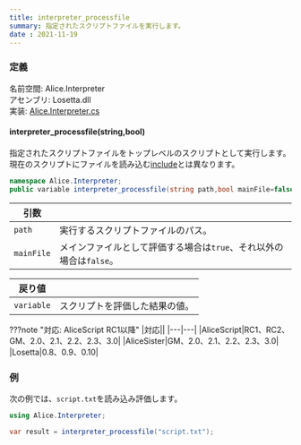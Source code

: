 ```yaml
---
title: interpreter_processfile
summary: 指定されたスクリプトファイルを実行します。
date : 2021-11-19
---
```


### 定義
名前空間: Alice.Interpreter<br/>
アセンブリ: Losetta.dll<br/>
実装: [Alice.Interpreter.cs](https://github.com/WSOFT-Project/Losetta/blob/master/Losetta/NameSpaces/Alice.Interpreter.cs)

#### interpreter_processfile(string,bool)

指定されたスクリプトファイルをトップレベルのスクリプトとして実行します。
現在のスクリプトにファイルを読み込む[include](../include.md)とは異なります。

```cs title="AliceScript"
namespace Alice.Interpreter;
public variable interpreter_processfile(string path,bool mainFile=false);
```

|引数| |
|-|-|
|`path`|実行するスクリプトファイルのパス。|
|`mainFile`|メインファイルとして評価する場合は`true`、それ以外の場合は`false`。|

|戻り値| |
|-|-|
|`variable`|スクリプトを評価した結果の値。|

???note "対応: AliceScript RC1以降"
    |対応||
    |---|---|
    |AliceScript|RC1、RC2、GM、2.0、2.1、2.2、2.3、3.0|
    |AliceSister|GM、2.0、2.1、2.2、2.3、3.0|
    |Losetta|0.8、0.9、0.10|

### 例
次の例では、`script.txt`を読み込み評価します。

```cs title="AliceScript"
using Alice.Interpreter;

var result = interpreter_processfile("script.txt");
```